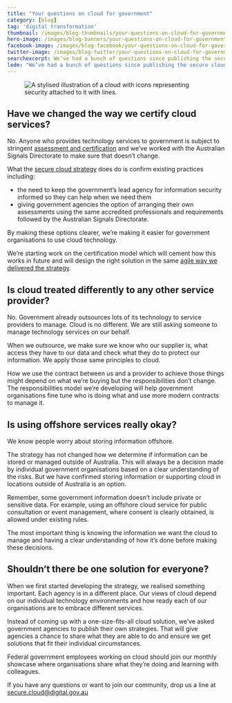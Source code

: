 ```yaml
---
title: "Your questions on cloud for government"
category: [blog]
tag: 'digital transformation'
thumbnail: /images/blog-thumbnails/your-questions-on-cloud-for-government-thumbnail.png
hero-image: /images/blog-banners/your-questions-on-cloud-for-government-hero.png
facebook-image: /images/blog-facebook/your-questions-on-cloud-for-government-facebook.png
twitter-image: /images/blog-twitter/your-questions-on-cloud-for-government-twitter.png
searchexcerpt: We’ve had a bunch of questions since publishing the secure cloud strategy for the Australian Government. This blog answers your top 4.
lede: "We’ve had a bunch of questions since publishing the secure cloud strategy for the Australian Government. This blog answers your top 4."
---
```

<figure>
  <img src="{{ site.url }}{{ site.baseurl }}{{ page.hero-image }}" alt="A stylised illustration of a cloud with icons representing security attached to it with lines.">
</figure>

## Have we changed the way we certify cloud services?

No. Anyone who provides technology services to government is subject to stringent [assessment and certification](https://www.asd.gov.au/infosec/irap/) and we’ve worked with the Australian Signals Directorate to make sure that doesn’t change.

What the [secure cloud strategy](https://www.dta.gov.au/what-we-do/policies-and-programs/secure-cloud/) does do is confirm existing practices including:

- the need to keep the government’s lead agency for information security informed so they can help when we need them
- giving government agencies the option of arranging their own assessments using the same accredited professionals and requirements followed by the Australian Signals Directorate.

By making these options clearer, we’re making it easier for government organisations to use cloud technology.    

We’re starting work on the certification model which will cement how this works in future and will design the right solution in the same [agile way we delivered the strategy](https://www.dta.gov.au/blog/agile-policy-development/).  

## Is cloud treated differently to any other service provider?

No. Government already outsources lots of its technology to service providers to manage. Cloud is no different. We are still asking someone to manage technology services on our behalf.

When we outsource, we make sure we know who our supplier is, what access they have to our data and check what they do to protect our information. We apply those same principles to cloud.

How we use the contract between us and a provider to achieve those things might depend on what we’re buying but the responsibilities don’t change. The responsibilities model we’re developing will help government organisations fine tune who is doing what and use more modern contracts to manage it.

## Is using offshore services really okay?

We know people worry about storing information offshore.

The strategy has not changed how we determine if information can be stored or managed outside of Australia. This will always be a decision made by individual government organisations based on a clear understanding of the risks. But we have confirmed storing information or supporting cloud in locations outside of Australia is an option.

Remember, some government information doesn’t include private or sensitive data. For example, using an offshore cloud service for public consultation or event management, where consent is clearly obtained, is allowed under existing rules.

The most important thing is knowing the information we want the cloud to manage and having a clear understanding of how it’s done before making these decisions.

## Shouldn’t there be one solution for everyone?

When we first started developing the strategy, we realised something important. Each agency is in a different place. Our views of cloud depend on our individual technology environments and how ready each of our organisations are to embrace different services.  

Instead of coming up with a one-size-fits-all cloud solution, we’ve asked government agencies to publish their own strategies. That will give agencies a chance to share what they are able to do and ensure we get solutions that fit their individual circumstances.

Federal government employees working on cloud should join our monthly showcase where organisations share what they’re doing and learning with colleagues.

If you have any questions or want to join our community, drop us a line at [secure.cloud@digital.gov.au](mailto:secure.cloud@digital.gov.au)

